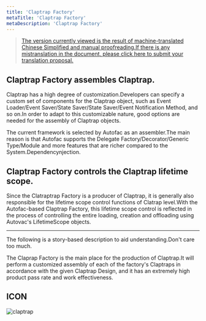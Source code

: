 ```yaml
---
title: 'Claptrap Factory'
metaTitle: 'Claptrap Factory'
metaDescription: 'Claptrap Factory'
---
```


> [The version currently viewed is the result of machine-translated Chinese Simplified and manual proofreading.If there is any mistranslation in the document, please click here to submit your translation proposal.](https://crwd.in/newbeclaptrap)

## Claptrap Factory assembles Claptrap.

Claptrap has a high degree of customization.Developers can specify a custom set of components for the Claptrap object, such as Event Loader/Event Saver/State Saver/State Saver/Event Notification Method, and so on.In order to adapt to this customizable nature, good options are needed for the assembly of Claptrap objects.

The current framework is selected by Autofac as an assembler.The main reason is that Autofac supports the Delegate Factory/Decorator/Generic Type/Module and more features that are richer compared to the System.Dependencynjection.

## Claptrap Factory controls the Claptrap lifetime scope.

Since the Clatraptrap Factory is a producer of Claptrap, it is generally also responsible for the lifetime scope control functions of Clatrap level.With the Autofac-based Claptrap Factory, this lifetime scope control is reflected in the process of controlling the entire loading, creation and offloading using Autovac's LifetimeScope objects.

---

The following is a story-based description to aid understanding.Don't care too much.

The Claprap Factory is the main place for the production of Claptrap.It will perform a customized assembly of each of the factory's Claptraps in accordance with the given Claptrap Design, and it has an extremely high product pass rate and work effectiveness.

## ICON

![claptrap](/images/claptrap_icons/claptrap_factory.svg)
